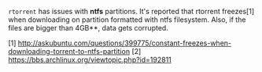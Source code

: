 `rtorrent` has issues with **ntfs** partitions.
It's reported that rtorrent freezes[1] when downloading on partition formatted with ntfs filesystem. 
Also, if the files are bigger than 4GB**, data gets corrupted.

[1] http://askubuntu.com/questions/399775/constant-freezes-when-downloading-torrent-to-ntfs-partition
[2] https://bbs.archlinux.org/viewtopic.php?id=192811
